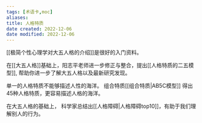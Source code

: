 ```yaml
---
tags: [术语卡,moc]
aliases:
title: 人格特质
date created: 2022-12-06
date modified: 2022-12-06
---
```



[[极简个性心理学对大五人格的介绍]]是很好的入门资料。 


在[[大五人格]]基础上，阳志平老师进一步修正与整合，提出[[人格特质的二五模型]], 帮助你进一步了解大五人格以及最新研究发现。 

单一的人格特质不能够描述人性的海洋。  组合特质[[组合特质|AB5C模型]] 得出45种人格特质，更容易描述人格的海洋。

在大五人格的基础上， 科学家总结出[[人格障碍|人格障碍top10]]，有助于我们理解别人的行为。 